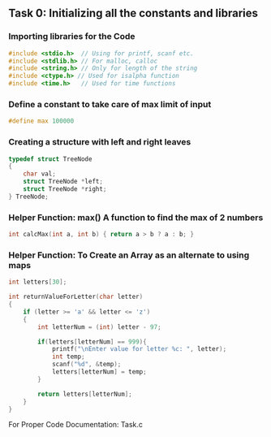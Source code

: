 ## Task 0: Initializing all the constants and libraries
### Importing libraries for the Code
```c
#include <stdio.h>  // Using for printf, scanf etc.
#include <stdlib.h> // For malloc, calloc
#include <string.h> // Only for length of the string
#include <ctype.h> // Used for isalpha function
#include <time.h>   // Used for time functions
```

### Define a constant to take care of max limit of input
```c
#define max 100000
```

### Creating a structure with left and right leaves
```c
typedef struct TreeNode
{
    char val;
    struct TreeNode *left;
    struct TreeNode *right;
} TreeNode;
```

### Helper Function: max() A function to find the max of 2 numbers
```c
int calcMax(int a, int b) { return a > b ? a : b; }
```

### Helper Function: To Create an Array as an alternate to using maps
```c
int letters[30];

int returnValueForLetter(char letter)
{
    if (letter >= 'a' && letter <= 'z')
    {
        int letterNum = (int) letter - 97;

        if(letters[letterNum] == 999){
            printf("\nEnter value for letter %c: ", letter);
            int temp;
            scanf("%d", &temp);
            letters[letterNum] = temp;
        }

        return letters[letterNum];
    }
}
```

For Proper Code Documentation: Task.c